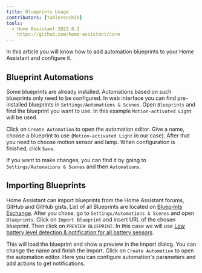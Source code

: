 ```yaml
---
title: Blueprints Usage
contributors: [tubleronchik]
tools:   
  - Home Assistant 2022.8.2
    https://github.com/home-assistant/core
---
```


In this article you will know how to add automation blueprints to your Home Assistant and configure it.

## Blueprint Automations

Some blueprints are already installed. Automations based on such blueprints only need to be configured. In web interface you can find pre-installed blueprints in `Settings/Automations & Scenes`. Open `Blueprints` and find the blueprint you want to use. In this example `Motion-activated Light` will be used. 

<robo-wiki-picture src="home-assistant/blueprint-settings.jpg" alt="Blueprint Settings" />

Click on `Create Automation` to open the automation editor. Give a name, choose a blueprint to use (`Motion-activated Light` in our case). After that you need to choose motion sensor and lamp. When configuration is finished, click `Save`.

<robo-wiki-picture src="home-assistant/automation-configure.jpg" alt="Automation Configuration" />

If you want to make changes, you can find it by going to `Settings/Automations & Scenes` and then `Automations`. 

<robo-wiki-picture src="home-assistant/automations-all.jpg" alt="Automations List" />

## Importing Blueprints

Home Assistant can import blueprints from the Home Assistant forums, GitHub and GitHub gists. List of all Blueprints are located on [Blueprints Exchange](https://community.home-assistant.io/c/blueprints-exchange/53). After you chose, go to `Settings/Automations & Scenes` and open `Blueprints`. Click on `Import Blueprint` and insert URL of the chosen blueprint. Then click on `PREVIEW BLUEPRINT`. In this case we will use [Low battery level detection & notification for all battery sensors](https://community.home-assistant.io/t/low-battery-level-detection-notification-for-all-battery-sensors/258664). 

<robo-wiki-picture src="home-assistant/importing-blueprint.jpg" alt="Importing Blueprint" /> 

This will load the blueprint and show a preview in the import dialog. You can change the name and finish the import. Click on `Create Automation` to open the automation editor. Here you can configure automation's parameters and add actions to get notifications.

<robo-wiki-picture src="home-assistant/configure-battery-blueprint.jpg" alt="Configure Battery Blueprint" /> 